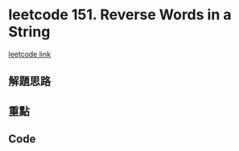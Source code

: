 # leetcode 151. Reverse Words in a String

[leetcode link](https://leetcode.com/problems/reverse-words-in-a-string/)

## 解題思路

## 重點

## Code

```typescript

```
